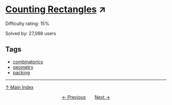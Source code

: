 # [Counting Rectangles](https://projecteuler.net/problem=85) ↗️

Difficulty rating: 15%

Solved by: 27,088 users
## Tags

- [combinatorics](../tags/combinatorics.md)
- [geometry](../tags/geometry.md)
- [packing](../tags/packing.md)



---

[↑ Main Index](../README.md)


<div align=center><a href='84.md'>← Previous</a> &nbsp;&nbsp; &nbsp;&nbsp;  <a href='86.md'>Next →</a></div>

